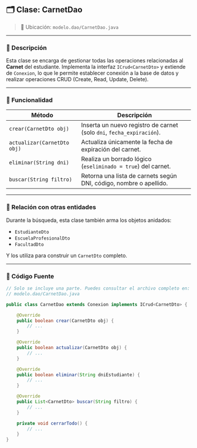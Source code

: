 ## 🗂️ Clase: CarnetDao

> 📁 Ubicación: `modelo.dao/CarnetDao.java`

---

### 🧩 Descripción

Esta clase se encarga de gestionar todas las operaciones relacionadas al **Carnet** del estudiante. Implementa la interfaz `ICrud<CarnetDto>` y extiende de `Conexion`, lo que le permite establecer conexión a la base de datos y realizar operaciones CRUD (Create, Read, Update, Delete).

---

### 📌 Funcionalidad

| Método                      | Descripción                                                           |
| --------------------------- | --------------------------------------------------------------------- |
| `crear(CarnetDto obj)`      | Inserta un nuevo registro de carnet (solo `dni`, `fecha_expiración`). |
| `actualizar(CarnetDto obj)` | Actualiza únicamente la fecha de expiración del carnet.               |
| `eliminar(String dni)`      | Realiza un borrado lógico (`eseliminado = true`) del carnet.          |
| `buscar(String filtro)`     | Retorna una lista de carnets según DNI, código, nombre o apellido.    |

---

### 🔁 Relación con otras entidades

Durante la búsqueda, esta clase también arma los objetos anidados:

- `EstudianteDto`
- `EscuelaProfesionalDto`
- `FacultadDto`

Y los utiliza para construir un `CarnetDto` completo.

---

### 🧾 Código Fuente

```java
// Solo se incluye una parte. Puedes consultar el archivo completo en:
// modelo.dao/CarnetDao.java

public class CarnetDao extends Conexion implements ICrud<CarnetDto> {

    @Override
    public boolean crear(CarnetDto obj) {
        // ...
    }

    @Override
    public boolean actualizar(CarnetDto obj) {
        // ...
    }

    @Override
    public boolean eliminar(String dniEstudiante) {
        // ...
    }

    @Override
    public List<CarnetDto> buscar(String filtro) {
        // ...
    }

    private void cerrarTodo() {
        // ...
    }
}
```

